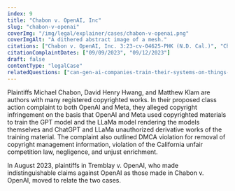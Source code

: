 ```yaml
---
index: 9
title: "Chabon v. OpenAI, Inc"
slug: "chabon-v-openai"
coverImg: "/img/legal/explainer/cases/chabon-v-openai.png"
coverImgAlt: "A dithered abstract image of a mesh."
citations: ["Chabon v. OpenAI, Inc. 3:23-cv-04625-PHK (N.D. Cal.)", "Chabon v. Meta Platforms, Inc. 3:23-cv-04663 (N.D. Cal.)"]
citationComplaintDates: ["09/09/2023", "09/12/2023"]
draft: false 
contentType: "legalCase"
relatedQuestions: ["can-gen-ai-companies-train-their-systems-on-things-i-made"]
---
```

Plaintiffs Michael Chabon, David Henry Hwang, and Matthew Klam are authors with many registered copyrighted works. In their proposed class action complaint to both OpenAI and Meta, they alleged copyright infringement on the basis that OpenAI and Meta used copyrighted materials to train the GPT model and the LLaMa model rendering the models themselves and ChatGPT and LLaMa unauthorized derivative works of the training material. The complaint also outlined DMCA violation for removal of copyright management information, violation of the California unfair competition law, negligence, and unjust enrichment.

In August 2023, plaintiffs in Tremblay v. OpenAI, who made indistinguishable claims against OpenAI as those made in Chabon v. OpenAI, moved to relate the two cases.

